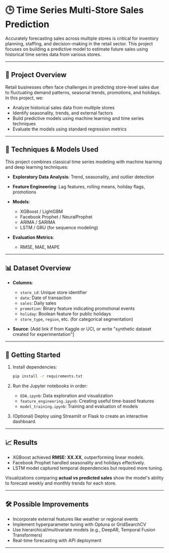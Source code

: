 
# 🕒 Time Series Multi-Store Sales Prediction

Accurately forecasting sales across multiple stores is critical for inventory planning, staffing, and decision-making in the retail sector. This project focuses on building a predictive model to estimate future sales using historical time series data from various stores.

---

## 📌 Project Overview

Retail businesses often face challenges in predicting store-level sales due to fluctuating demand patterns, seasonal trends, promotions, and holidays. In this project, we:

* Analyze historical sales data from multiple stores
* Identify seasonality, trends, and external factors
* Build predictive models using machine learning and time series techniques
* Evaluate the models using standard regression metrics

---

## 🧠 Techniques & Models Used

This project combines classical time series modeling with machine learning and deep learning techniques:

* **Exploratory Data Analysis**: Trend, seasonality, and outlier detection
* **Feature Engineering**: Lag features, rolling means, holiday flags, promotions
* **Models**:

  * XGBoost / LightGBM
  * Facebook Prophet / NeuralProphet
  * ARIMA / SARIMA
  * LSTM / GRU (for sequence modeling)
* **Evaluation Metrics**:

  * RMSE, MAE, MAPE

---

## 📊 Dataset Overview

* **Columns**:

  * `store_id`: Unique store identifier
  * `date`: Date of transaction
  * `sales`: Daily sales
  * `promotion`: Binary feature indicating promotional events
  * `holiday`: Boolean feature for public holidays
  * `store_type`, `region`, etc. (for categorical segmentation)

* **Source**: \[Add link if from Kaggle or UCI, or write "synthetic dataset created for experimentation"]

---

## 🚀 Getting Started

1. Install dependencies:

   ```bash
   pip install -r requirements.txt
   ```

2. Run the Jupyter notebooks in order:

   * `EDA.ipynb`: Data exploration and visualization
   * `feature_engineering.ipynb`: Creating useful time-based features
   * `model_training.ipynb`: Training and evaluation of models

3. (Optional) Deploy using Streamlit or Flask to create an interactive dashboard.

---

## 📈 Results

* XGBoost achieved **RMSE: XX.XX**, outperforming linear models.
* Facebook Prophet handled seasonality and holidays effectively.
* LSTM model captured temporal dependencies but required more tuning.

Visualizations comparing **actual vs predicted sales** show the model's ability to forecast weekly and monthly trends for each store.

---

## 🛠️ Possible Improvements

* Incorporate external features like weather or regional events
* Implement hyperparameter tuning with Optuna or GridSearchCV
* Use hierarchical/multivariate models (e.g., DeepAR, Temporal Fusion Transformers)
* Real-time forecasting with API deployment

---

